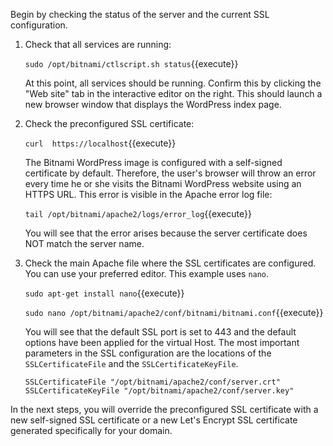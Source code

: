 Begin by checking the status of the server and the current SSL configuration.

1. Check that all services are running:

    `sudo /opt/bitnami/ctlscript.sh status`{{execute}}
    
    At this point, all services should be running. Confirm this by clicking the "Web site" tab in the interactive editor on the right. This should launch a new browser window that displays the WordPress index page.

2. Check the preconfigured SSL certificate:

    `curl  https://localhost`{{execute}}
    
    The Bitnami WordPress image is configured with a self-signed certificate by default. Therefore, the user's browser will throw an error every time he or she visits the Bitnami WordPress website using an HTTPS URL. This error is visible in the Apache error log file:
    
    `tail /opt/bitnami/apache2/logs/error_log`{{execute}}
    
    You will see that the error arises because the server certificate does NOT match the server name.

3. Check the main Apache file where the SSL certificates are configured. You can use your preferred editor. This example uses `nano`.

    `sudo apt-get install nano`{{execute}}
    
    `sudo nano /opt/bitnami/apache2/conf/bitnami/bitnami.conf`{{execute}}
    
    You will see that the default SSL port is set to 443 and the default options have been applied for the virtual Host. The most important parameters in the SSL configuration are the locations of the `SSLCertificateFile` and the `SSLCertificateKeyFile`.
    
    ```
    SSLCertificateFile "/opt/bitnami/apache2/conf/server.crt"
    SSLCertificateKeyFile "/opt/bitnami/apache2/conf/server.key"
    ```

In the next steps, you will override the preconfigured SSL certificate with a new self-signed SSL certificate or a new Let's Encrypt SSL certificate generated specifically for your domain.